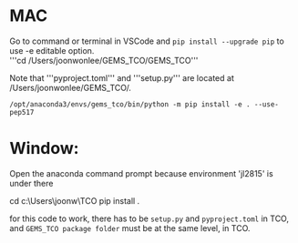 # MAC

Go to command or terminal in VSCode and ```pip install --upgrade pip``` to use -e editable option.   
'''cd /Users/joonwonlee/GEMS_TCO/GEMS_TCO'''

Note that '''pyproject.toml''' and '''setup.py''' are located at /Users/joonwonlee/GEMS_TCO/.

``` /opt/anaconda3/envs/gems_tco/bin/python -m pip install -e . --use-pep517 ```

# Window:

Open the anaconda command prompt because environment 'jl2815' is under there

cd c:\\Users\\joonw\\TCO
pip install .      

for this code to work, there has to be ```setup.py``` and ```pyproject.toml``` in TCO, and ```GEMS_TCO package folder``` must be at the same level, in TCO.   
